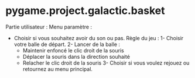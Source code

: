 # pygame.project.galactic.basket
Partie utilisateur : 
Menu paramètre : 
- Choisir si vous souhaitez avoir du son ou pas.
Règle du jeu : 
1- Choisir votre balle de départ.
2- Lancer de la balle :
  - Maintenir enfoncé le clic droit de la souris
  - Déplacer la souris dans la direction souhaité
  - Relacher le clic droit de la souris
3- Choisir si vous voulez rejouez ou retournez au menu principal.
